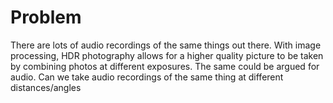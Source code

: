 # Problem

There are lots of audio recordings of the same things out there. With image processing, HDR photography allows for a higher quality picture to be taken by combining photos at different exposures. The same could be argued for audio. Can we take audio recordings of the same thing at different distances/angles
